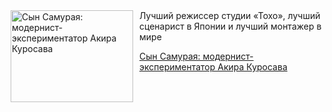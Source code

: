 <!--2025-06-29 12:30:57-->
<div class="yb">
  <div class="rss kino_teatr"><a href="https://www.kino-teatr.ru/blog/y2025/6-29/1358/" title="Сын Самурая: модернист-экспериментатор Акира Куросава"><img src="https://www.kino-teatr.ru/blog/8/5/1358/poster.jpg" width="196" height="147" align="left" hspace="5" style="margin: 0px 10px 0px 5px" alt="Сын Самурая: модернист-экспериментатор Акира Куросава"/></a>Лучший режиссер студии «Тохо», лучший сценарист в Японии и лучший монтажер в мире <p class="titl"><a href="https://www.kino-teatr.ru/blog/y2025/6-29/1358/">Сын Самурая: модернист-экспериментатор Акира Куросава</a></p></div>
</div>
